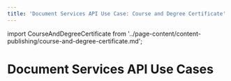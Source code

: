 ```yaml
---
title: 'Document Services API Use Case: Course and Degree Certificate'
---
```



import CourseAndDegreeCertificate from '../page-content/content-publishing/course-and-degree-certificate.md';


<Hero slots="heading" variant="fullwidth" theme="dark"  customLayout className="herobgImage"/>

# Document Services API Use Cases


<MenuWrapperComponent  slots="content"  repeat="1" theme="lightest"/>

<CourseAndDegreeCertificate />